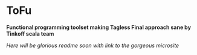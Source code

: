 # ToFu

**Functional programming toolset making Tagless Final approach sane by Tinkoff scala team** 

_Here will be glorious readme soon with link to the gorgeous microsite_